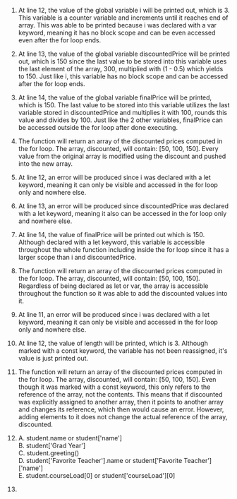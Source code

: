1. At line 12, the value of the global variable i will be printed out, which is 3. This variable
is a counter variable and increments until it reaches end of array. This was able to 
be printed because i was declared with a var keyword, meaning it has no block scope
and can be even accessed even after the for loop ends. 

2. At line 13, the value of the global variable discountedPrice will be printed out, which
is 150 since the last value to be stored into this variable uses the last element of the 
array, 300, multiplied with (1 - 0.5) which yields to 150. Just like i, this variable has
no block scope and can be accessed after the for loop ends.

3. At line 14, the value of the global variable finalPrice will be printed, which is 150.
The last value to be stored into this variable utilizes the last variable stored in 
discountedPrice and multiplies it with 100, rounds this value and divides by 100. 
Just like the 2 other variables, finalPrice can be accessed outside the for loop
after done executing.

4. The function will return an array of the discounted prices computed in the for loop.
The array, discounted, will contain: [50, 100, 150]. Every value from the original
array is modified using the discount and pushed into the new array.

5. At line 12, an error will be produced since i was declared with a let keyword, meaning
it can only be visible and accessed in the for loop only and nowhere else. 

6. At line 13, an error will be produced since discountedPrice was declared with a let keyword, meaning
it also can be accessed in the for loop only and nowhere else.

7. At line 14, the value of finalPrice will be printed out which is 150. Although declared with a 
let keyword, this variable is accessible throughout the whole function including inside the for loop
since it has a larger scope than i and discountedPrice.

8. The function will return an array of the discounted prices computed in the for loop.
The array, discounted, will contain: [50, 100, 150]. Regardless of being declared as let or 
var, the array is accessible throughout the function so it was able to add the discounted values
into it.

9. At line 11, an error will be produced since i was declared with a let keyword, meaning
it can only be visible and accessed in the for loop only and nowhere else. 

10. At line 12, the value of length will be printed, which is 3. Although marked with a const keyword,
the variable has not been reassigned, it's value is just printed out. 

11. The function will return an array of the discounted prices computed in the for loop.
The array, discounted, will contain: [50, 100, 150]. Even though it was marked with a const keyword, 
this only refers to the reference of the array, not the contents. This means that if discounted
was explicitly assigned to another array, then it points to another array and changes its reference,
which then would cause an error. However, adding elements to it does not change the actual reference
of the array, discounted.

12. 
    A. student.name or student['name'] <br>
    B. student['Grad Year'] <br>
    C. student.greeting() <br>
    D. student['Favorite Teacher'].name or student['Favorite Teacher']['name']<br>
    E. student.courseLoad[0] or student['courseLoad'][0]

13. 